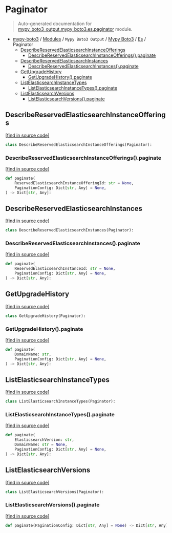 # Paginator

> Auto-generated documentation for [mypy_boto3_output.mypy_boto3.es.paginator](https://github.com/vemel/mypy_boto3/blob/master/mypy_boto3_output/mypy_boto3/es/paginator.py) module.

- [mypy-boto3](../../../README.md#mypy_boto3) / [Modules](../../../MODULES.md#mypy-boto3-modules) / `Mypy Boto3 Output` / [Mypy Boto3](../index.md#mypy-boto3) / [Es](index.md#es) / Paginator
    - [DescribeReservedElasticsearchInstanceOfferings](#describereservedelasticsearchinstanceofferings)
        - [DescribeReservedElasticsearchInstanceOfferings().paginate](#describereservedelasticsearchinstanceofferingspaginate)
    - [DescribeReservedElasticsearchInstances](#describereservedelasticsearchinstances)
        - [DescribeReservedElasticsearchInstances().paginate](#describereservedelasticsearchinstancespaginate)
    - [GetUpgradeHistory](#getupgradehistory)
        - [GetUpgradeHistory().paginate](#getupgradehistorypaginate)
    - [ListElasticsearchInstanceTypes](#listelasticsearchinstancetypes)
        - [ListElasticsearchInstanceTypes().paginate](#listelasticsearchinstancetypespaginate)
    - [ListElasticsearchVersions](#listelasticsearchversions)
        - [ListElasticsearchVersions().paginate](#listelasticsearchversionspaginate)

## DescribeReservedElasticsearchInstanceOfferings

[[find in source code]](https://github.com/vemel/mypy_boto3/blob/master/mypy_boto3_output/mypy_boto3/es/paginator.py#L9)

```python
class DescribeReservedElasticsearchInstanceOfferings(Paginator):
```

### DescribeReservedElasticsearchInstanceOfferings().paginate

[[find in source code]](https://github.com/vemel/mypy_boto3/blob/master/mypy_boto3_output/mypy_boto3/es/paginator.py#L12)

```python
def paginate(
    ReservedElasticsearchInstanceOfferingId: str = None,
    PaginationConfig: Dict[str, Any] = None,
) -> Dict[str, Any]:
```

## DescribeReservedElasticsearchInstances

[[find in source code]](https://github.com/vemel/mypy_boto3/blob/master/mypy_boto3_output/mypy_boto3/es/paginator.py#L20)

```python
class DescribeReservedElasticsearchInstances(Paginator):
```

### DescribeReservedElasticsearchInstances().paginate

[[find in source code]](https://github.com/vemel/mypy_boto3/blob/master/mypy_boto3_output/mypy_boto3/es/paginator.py#L23)

```python
def paginate(
    ReservedElasticsearchInstanceId: str = None,
    PaginationConfig: Dict[str, Any] = None,
) -> Dict[str, Any]:
```

## GetUpgradeHistory

[[find in source code]](https://github.com/vemel/mypy_boto3/blob/master/mypy_boto3_output/mypy_boto3/es/paginator.py#L31)

```python
class GetUpgradeHistory(Paginator):
```

### GetUpgradeHistory().paginate

[[find in source code]](https://github.com/vemel/mypy_boto3/blob/master/mypy_boto3_output/mypy_boto3/es/paginator.py#L34)

```python
def paginate(
    DomainName: str,
    PaginationConfig: Dict[str, Any] = None,
) -> Dict[str, Any]:
```

## ListElasticsearchInstanceTypes

[[find in source code]](https://github.com/vemel/mypy_boto3/blob/master/mypy_boto3_output/mypy_boto3/es/paginator.py#L40)

```python
class ListElasticsearchInstanceTypes(Paginator):
```

### ListElasticsearchInstanceTypes().paginate

[[find in source code]](https://github.com/vemel/mypy_boto3/blob/master/mypy_boto3_output/mypy_boto3/es/paginator.py#L43)

```python
def paginate(
    ElasticsearchVersion: str,
    DomainName: str = None,
    PaginationConfig: Dict[str, Any] = None,
) -> Dict[str, Any]:
```

## ListElasticsearchVersions

[[find in source code]](https://github.com/vemel/mypy_boto3/blob/master/mypy_boto3_output/mypy_boto3/es/paginator.py#L52)

```python
class ListElasticsearchVersions(Paginator):
```

### ListElasticsearchVersions().paginate

[[find in source code]](https://github.com/vemel/mypy_boto3/blob/master/mypy_boto3_output/mypy_boto3/es/paginator.py#L55)

```python
def paginate(PaginationConfig: Dict[str, Any] = None) -> Dict[str, Any]:
```
